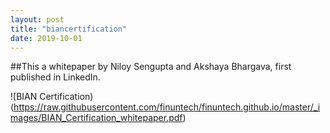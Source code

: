 ```yaml
---
layout: post
title: "biancertification"
date: 2019-10-01
---
```

##This a whitepaper by Niloy Sengupta and Akshaya Bhargava, first published in LinkedIn.

![BIAN Certification)(https://raw.githubusercontent.com/finuntech/finuntech.github.io/master/_images/BIAN_Certification_whitepaper.pdf)

